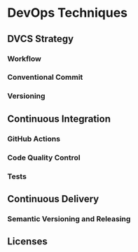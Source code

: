 # DevOps Techniques

## DVCS Strategy
### Workflow

### Conventional Commit

### Versioning

[comment]: <> (### Commit Lint Check)

## Continuous Integration
### GitHub Actions
### Code Quality Control
### Tests

[comment]: <> (### Automatic Dependency Update)

## Continuous Delivery

### Semantic Versioning and Releasing

[comment]: <> (### Containerization)

## Licenses